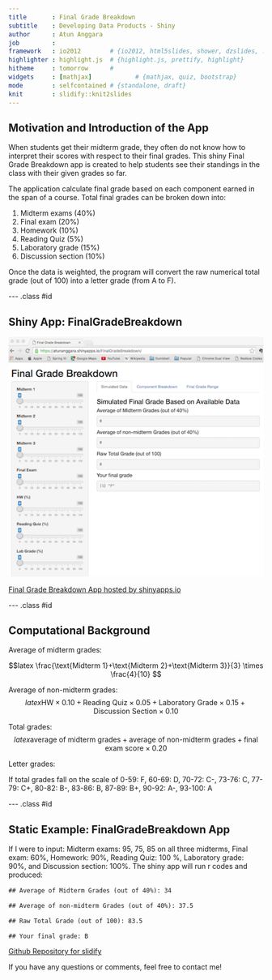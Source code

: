 ```yaml
---
title       : Final Grade Breakdown
subtitle    : Developing Data Products - Shiny
author      : Atun Anggara
job         : 
framework   : io2012        # {io2012, html5slides, shower, dzslides, ...}
highlighter : highlight.js  # {highlight.js, prettify, highlight}
hitheme     : tomorrow      # 
widgets     : [mathjax]            # {mathjax, quiz, bootstrap}
mode        : selfcontained # {standalone, draft}
knit        : slidify::knit2slides
---
```


## Motivation and Introduction of the App

When students get their midterm grade, they often do not know how to interpret their scores with respect to their final grades. This shiny Final Grade Breakdown app is created to help students see their standings in the class with their given grades so far.

The application calculate final grade based on each component earned in the span of a course. Total final grades can be broken down into: 

1. Midterm exams (40%)
2. Final exam (20%)
3. Homework (10%)
4. Reading Quiz (5%)
5. Laboratory grade (15%)
6. Discussion section (10%)

Once the data is weighted, the program will convert the raw numerical total grade (out of 100) into a letter grade (from A to F). 

--- .class #id 

## Shiny App: FinalGradeBreakdown

![Shiny App Preview](shinyappspreview.png)

[Final Grade Breakdown App hosted by shinyapps.io](https://atunanggara.shinyapps.io/FinalGradeBreakdown)

--- .class #id 
## Computational Background

Average of midterm grades:

$$latex
\frac{\text{Midterm 1}+\text{Midterm 2}+\text{Midterm 3}}{3} \times \frac{4}{10}
$$

Average of non-midterm grades:
$$latex
\text{HW} \times 0.10 + \text{Reading Quiz} \times 0.05 + \text{Laboratory Grade} \times 0.15 + \text{Discussion Section} \times 0.10
$$

Total grades:
$$latex
\text{average of midterm grades} + \text{average of non-midterm grades} + \text{final exam score} \times 0.20
$$

Letter grades: 

If total grades fall on the scale of 0-59: F, 60-69: D, 70-72: C-, 73-76: C, 77-79: C+, 80-82: B-, 83-86: B, 87-89: B+, 90-92: A-, 93-100: A

--- .class #id 

## Static Example: FinalGradeBreakdown App

If I were to input: Midterm exams: 95, 75, 85 on all three midterms, Final exam: 60%, Homework: 90%, Reading Quiz: 100 %, Laboratory grade: 90%, and Discussion section: 100%. The shiny app will run r codes and produced: 


```
## Average of Midterm Grades (out of 40%): 34
```

```
## Average of non-midterm Grades (out of 40%): 37.5
```

```
## Raw Total Grade (out of 100): 83.5
```

```
## Your final grade: B
```

[Github Repository for slidify](https://github.com/atunanggara/DDP-Shiny/tree/gh-pages)

If you have any questions or comments, feel free to contact me!

